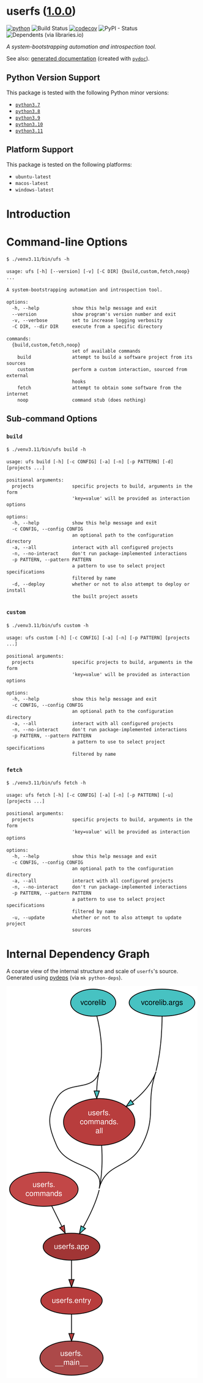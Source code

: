 <!--
    =====================================
    generator=datazen
    version=3.1.2
    hash=0e5fd07ac7935c203c0323aa4dd8901d
    =====================================
-->

# userfs ([1.0.0](https://pypi.org/project/userfs/))

[![python](https://img.shields.io/pypi/pyversions/userfs.svg)](https://pypi.org/project/userfs/)
![Build Status](https://github.com/vkottler/userfs/workflows/Python%20Package/badge.svg)
[![codecov](https://codecov.io/gh/vkottler/userfs/branch/master/graphs/badge.svg?branch=master)](https://codecov.io/github/vkottler/userfs)
![PyPI - Status](https://img.shields.io/pypi/status/userfs)
![Dependents (via libraries.io)](https://img.shields.io/librariesio/dependents/pypi/userfs)

*A system-bootstrapping automation and introspection tool.*

See also: [generated documentation](https://vkottler.github.io/python/pydoc/userfs.html)
(created with [`pydoc`](https://docs.python.org/3/library/pydoc.html)).

## Python Version Support

This package is tested with the following Python minor versions:

* [`python3.7`](https://docs.python.org/3.7/)
* [`python3.8`](https://docs.python.org/3.8/)
* [`python3.9`](https://docs.python.org/3.9/)
* [`python3.10`](https://docs.python.org/3.10/)
* [`python3.11`](https://docs.python.org/3.11/)

## Platform Support

This package is tested on the following platforms:

* `ubuntu-latest`
* `macos-latest`
* `windows-latest`

# Introduction

# Command-line Options

```
$ ./venv3.11/bin/ufs -h

usage: ufs [-h] [--version] [-v] [-C DIR] {build,custom,fetch,noop} ...

A system-bootstrapping automation and introspection tool.

options:
  -h, --help            show this help message and exit
  --version             show program's version number and exit
  -v, --verbose         set to increase logging verbosity
  -C DIR, --dir DIR     execute from a specific directory

commands:
  {build,custom,fetch,noop}
                        set of available commands
    build               attempt to build a software project from its sources
    custom              perform a custom interaction, sourced from external
                        hooks
    fetch               attempt to obtain some software from the internet
    noop                command stub (does nothing)

```

## Sub-command Options

### `build`

```
$ ./venv3.11/bin/ufs build -h

usage: ufs build [-h] [-c CONFIG] [-a] [-n] [-p PATTERN] [-d] [projects ...]

positional arguments:
  projects              specific projects to build, arguments in the form
                        'key=value' will be provided as interaction options

options:
  -h, --help            show this help message and exit
  -c CONFIG, --config CONFIG
                        an optional path to the configuration directory
  -a, --all             interact with all configured projects
  -n, --no-interact     don't run package-implemented interactions
  -p PATTERN, --pattern PATTERN
                        a pattern to use to select project specifications
                        filtered by name
  -d, --deploy          whether or not to also attempt to deploy or install
                        the built project assets

```

### `custom`

```
$ ./venv3.11/bin/ufs custom -h

usage: ufs custom [-h] [-c CONFIG] [-a] [-n] [-p PATTERN] [projects ...]

positional arguments:
  projects              specific projects to build, arguments in the form
                        'key=value' will be provided as interaction options

options:
  -h, --help            show this help message and exit
  -c CONFIG, --config CONFIG
                        an optional path to the configuration directory
  -a, --all             interact with all configured projects
  -n, --no-interact     don't run package-implemented interactions
  -p PATTERN, --pattern PATTERN
                        a pattern to use to select project specifications
                        filtered by name

```

### `fetch`

```
$ ./venv3.11/bin/ufs fetch -h

usage: ufs fetch [-h] [-c CONFIG] [-a] [-n] [-p PATTERN] [-u] [projects ...]

positional arguments:
  projects              specific projects to build, arguments in the form
                        'key=value' will be provided as interaction options

options:
  -h, --help            show this help message and exit
  -c CONFIG, --config CONFIG
                        an optional path to the configuration directory
  -a, --all             interact with all configured projects
  -n, --no-interact     don't run package-implemented interactions
  -p PATTERN, --pattern PATTERN
                        a pattern to use to select project specifications
                        filtered by name
  -u, --update          whether or not to also attempt to update project
                        sources

```

# Internal Dependency Graph

A coarse view of the internal structure and scale of
`userfs`'s source.
Generated using [pydeps](https://github.com/thebjorn/pydeps) (via
`mk python-deps`).

![userfs's Dependency Graph](im/pydeps.svg)
